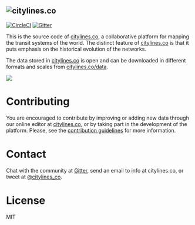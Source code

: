 ![citylines.co](https://user-images.githubusercontent.com/6061036/33101609-a6c7569a-cef7-11e7-8a49-1846b3ccf852.png)
---
[![CircleCI](https://circleci.com/gh/BrunoSalerno/citylines/tree/master.svg?style=svg)](https://circleci.com/gh/BrunoSalerno/citylines/tree/master)
[![Gitter](https://badges.gitter.im/citylines/Lobby.svg)](https://gitter.im/citylines/Lobby?utm_source=badge&utm_medium=badge&utm_campaign=pr-badge)

This is the source code of [citylines.co](https://www.citylines.co), a collaborative platform for mapping the transit systems of the world. The distinct feature of [citylines.co](https://www.citylines.co) is that it puts emphasis on the historical evolution of the networks.

The data stored in [citylines.co](https://www.citylines.co) is open and can be downloaded in different formats and scales from [citylines.co/data](https://www.citylines.co/data).

![](https://user-images.githubusercontent.com/6061036/54069040-a0436180-4253-11e9-931d-60412afc8025.png)

Contributing
===========
You are encouraged to contribute by improving or adding new data through our online editor at [citylines.co](https://www.citylines.co), or by taking part in the development of the platform. Please, see the [contribution guidelines](CONTRIBUTING.md) for more information.

Contact
=======

Chat with the community at [Gitter](https://gitter.im/citylines/Lobby), send an email to info at citylines.co, or tweet at [@citylines_co](https://twitter.com/citylines_co).

License
=======
MIT

